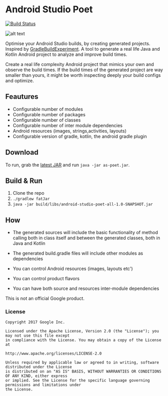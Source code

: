 # Android Studio Poet

[![Build Status](https://travis-ci.org/android/android-studio-poet.svg?branch=master)](https://travis-ci.org/android/android-studio-poet)

![alt text](https://github.com/borisf/java-generator/blob/master/img/generator.png)  
  

Optimise your Android Studio builds, by creating generated projects. Inspired by [GradleBuildExperiment](https://github.com/NikitaKozlov/GradleBuildExperiment). A tool to generate a real life Java and Kotlin Android project to analyze and improve build times.

Create a real life complexity Android project that mimics your own and observe the build times. If the build times of the generated project are way smaller than yours, it might be worth inspecting deeply your build configs and optimize.

## Feautures

* Configurable number of modules
* Configurable number of packages
* Configurable number of classes
* Configurable number of inter module dependencies
* Android resources (images, strings,activities, layouts)
* Configurable version of gradle, kotlin, the android gradle plugin

## Download
To run, grab the [latest JAR](https://github.com/android/android-studio-poet/releases)
and run `java -jar as-poet.jar`.

## Build & Run
1. Clone the repo
2. `./gradlew fatJar`
3. `java -jar build/libs/android-studio-poet-all-1.0-SNAPSHOT.jar`

## How
* The generated sources will include the basic functionality of method calling both in class itself and between the generated classes, both in Java and Kotlin

* The generated build.gradle files will include other modules as dependencies

* You can control Android resources (images, layouts etc')

* You can control product flavors

* You can have both source and resources inter-module dependencies

This is not an official Google product.

### License

```
Copyright 2017 Google Inc.

Licensed under the Apache License, Version 2.0 (the "License"); you may not use this file except
in compliance with the License. You may obtain a copy of the License at

http://www.apache.org/licenses/LICENSE-2.0

Unless required by applicable law or agreed to in writing, software distributed under the License
is distributed on an "AS IS" BASIS, WITHOUT WARRANTIES OR CONDITIONS OF ANY KIND, either express
or implied. See the License for the specific language governing permissions and limitations under
the License.
```
